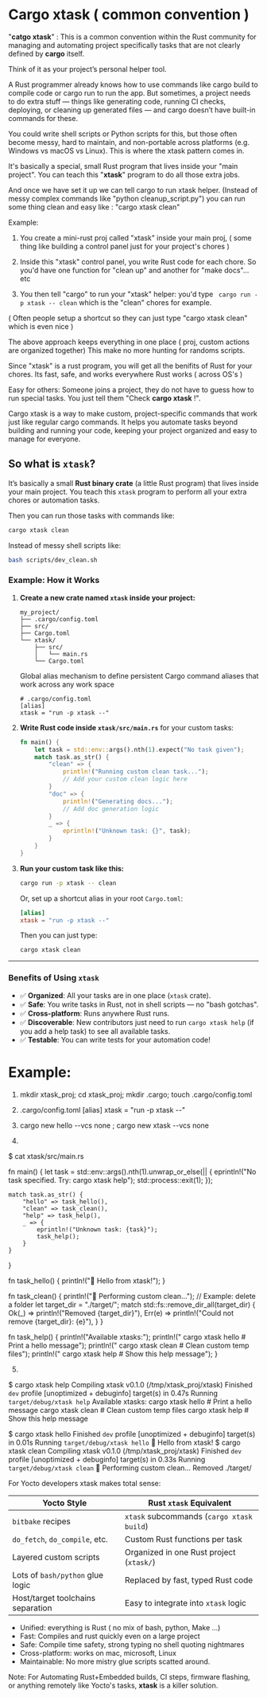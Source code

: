 # Cargo xtask ( common convention )

"**catgo xtask**" : This is a common convention within the Rust community for managing and automating project specifically tasks that are not clearly defined by **cargo** itself.

Think of it as your project’s personal helper tool.

A Rust programmer already knows how to use commands like cargo build to compile code or cargo run to run the app. But sometimes, a project needs to do extra stuff — things like generating code, running CI checks, deploying, or cleaning up generated files — and cargo doesn’t have built-in commands for these.

You could write shell scripts or Python scripts for this, but those often become messy, hard to maintain, and non-portable across platforms (e.g. Windows vs macOS vs Linux). This is where the xtask pattern comes in.

It's basically a special, small Rust program that lives inside your "main project". 
You can teach this "**xtask**" program to do all those extra jobs.

And once we have set it up we can tell cargo to run xtask helper. (Instead of messy complex commands like "python cleanup_script.py") you can run some thing clean and easy like :
    "cargo xtask clean"

Example: 

1. You create a mini-rust proj called "xtask" inside your main proj, ( some thing like building a control panel just for your project's chores )

2. Inside this "xtask" control panel, you write Rust code for each chore. So you'd have one function for "clean up" and another for "make docs"... etc

3. You then tell "cargo" to run your "xtask" helper: you'd type 
    ` cargo run -p xtask -- clean` which is the "clean" chores for example. 

  ( Often people setup a shortcut so they can just type "cargo xtask clean" which is even nice )

The above approach keeps everything in one place ( proj, custom actions are organized together) This make no more hunting for randoms scripts.

Since "xtask" is a rust program, you will get all the benifits of Rust for your chores. Its fast, safe, and works everywhere Rust works ( across OS's )

Easy for others: Someone joins a project, they do not have to guess how to run special tasks. You just tell them "Check **cargo xtask** !".

Cargo xtask is a way to make custom, project-specific commands that work just like regular cargo commands. It helps you automate tasks beyond building and running your code, keeping your project organized and easy to manage for everyone.



## So what is `xtask`?

It’s basically a small **Rust binary crate** (a little Rust program) that lives inside your main project. You teach this `xtask` program to perform all your extra chores or automation tasks.

Then you can run those tasks with commands like:

```bash
cargo xtask clean
```

Instead of messy shell scripts like:

```bash
bash scripts/dev_clean.sh
```
### Example: How it Works

1. **Create a new crate named `xtask` inside your project:**

   ```
   my_project/
   ├── .cargo/config.toml
   ├── src/
   ├── Cargo.toml
   └── xtask/
       ├── src/
       │   └── main.rs
       └── Cargo.toml
   ```

   Global alias mechanism to define persistent Cargo command aliases that work across any work space
   ```
   # .cargo/config.toml
   [alias]
   xtask = "run -p xtask --"
   ```
2. **Write Rust code inside `xtask/src/main.rs`** for your custom tasks:

   ```rust
   fn main() {
       let task = std::env::args().nth(1).expect("No task given");
       match task.as_str() {
           "clean" => {
               println!("Running custom clean task...");
               // Add your custom clean logic here
           }
           "doc" => {
               println!("Generating docs...");
               // Add doc generation logic
           }
           _ => {
               eprintln!("Unknown task: {}", task);
           }
       }
   }
   ```

3. **Run your custom task like this:**

   ```bash
   cargo run -p xtask -- clean
   ```

   Or, set up a shortcut alias in your root `Cargo.toml`:

   ```toml
   [alias]
   xtask = "run -p xtask --"
   ```

   Then you can just type:

   ```bash
   cargo xtask clean
   ```

---

### Benefits of Using `xtask`

* ✅ **Organized**: All your tasks are in one place (`xtask` crate).
* ✅ **Safe**: You write tasks in Rust, not in shell scripts — no "bash gotchas".
* ✅ **Cross-platform**: Runs anywhere Rust runs.
* ✅ **Discoverable**: New contributors just need to run `cargo xtask help` (if you add a help task) to see all available tasks.
* ✅ **Testable**: You can write tests for your automation code!


# Example:

1. mkdir xtask_proj; cd xtask_proj; mkdir .cargo; touch .cargo/config.toml
2. .cargo/config.toml 
    [alias]
    xtask = "run -p xtask --"

3. cargo new hello --vcs none ; cargo new xtask --vcs none 
4. 
$ cat xtask/src/main.rs 

fn main() {
    let task = std::env::args().nth(1).unwrap_or_else(|| {
        eprintln!("No task specified. Try: cargo xtask help");
        std::process::exit(1);
    });

    match task.as_str() {
        "hello" => task_hello(),
        "clean" => task_clean(),
        "help" => task_help(),
        _ => {
            eprintln!("Unknown task: {task}");
            task_help();
        }
    }
}

fn task_hello() {
    println!("👋 Hello from xtask!");
}

fn task_clean() {
    println!("🧹 Performing custom clean...");
    // Example: delete a folder
    let target_dir = "./target/";
    match std::fs::remove_dir_all(target_dir) {
        Ok(_) => println!("Removed {target_dir}"),
        Err(e) => println!("Could not remove {target_dir}: {e}"),
    }
}

fn task_help() {
    println!("Available xtasks:");
    println!("  cargo xtask hello   # Print a hello message");
    println!("  cargo xtask clean   # Clean custom temp files");
    println!("  cargo xtask help    # Show this help message");
}

5. 
$ cargo xtask help
   Compiling xtask v0.1.0 (/tmp/xtask_proj/xtask)
    Finished `dev` profile [unoptimized + debuginfo] target(s) in 0.47s
     Running `target/debug/xtask help`
Available xtasks:
  cargo xtask hello   # Print a hello message
  cargo xtask clean   # Clean custom temp files
  cargo xtask help    # Show this help message

$ cargo xtask hello
    Finished `dev` profile [unoptimized + debuginfo] target(s) in 0.01s
     Running `target/debug/xtask hello`
👋 Hello from xtask!
$ cargo xtask clean
   Compiling xtask v0.1.0 (/tmp/xtask_proj/xtask)
    Finished `dev` profile [unoptimized + debuginfo] target(s) in 0.33s
     Running `target/debug/xtask clean`
🧹 Performing custom clean...
Removed ./target/


For Yocto developers xtask makes total sense:

| Yocto Style                       | Rust `xtask` Equivalent                   |
| --------------------------------- | ----------------------------------------- |
| `bitbake` recipes                 | `xtask` subcommands (`cargo xtask build`) |
| `do_fetch`, `do_compile`, etc.    | Custom Rust functions per task            |
| Layered custom scripts            | Organized in one Rust project (`xtask/`)  |
| Lots of `bash/python` glue logic  | Replaced by fast, typed Rust code         |
| Host/target toolchains separation | Easy to integrate into `xtask` logic      |

- Unified: everything is Rust ( no mix of bash, python, Make ...)
- Fast: Compiles and rust quickly even on a large project 
- Safe: Compile time safety, strong typing no shell quoting nightmares
- Cross-platform: works on mac, microsoft, Linux 
- Maintainable: No more mistry glue scripts scatted around.

Note: For Automating Rust+Embedded builds, CI steps, firmware flashing, or anything remotely
like Yocto's tasks, **xtask** is a killer solution.
